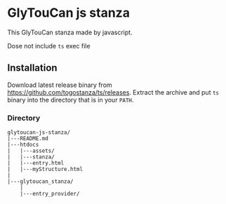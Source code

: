 # GlyTouCan js stanza

This GlyTouCan stanza made by javascript.

Dose not include `ts` exec file

## Installation

Download latest release binary from https://github.com/togostanza/ts/releases. Extract the archive and put `ts` binary into the directory that is in your `PATH`.


### Directory

```
glytoucan-js-stanza/
|---README.md
|---htdocs
|   |---assets/
|   |---stanza/
|   |---entry.html
|   |---myStructure.html
|
|---glytoucan_stanza/
    |
    |---entry_provider/
```
